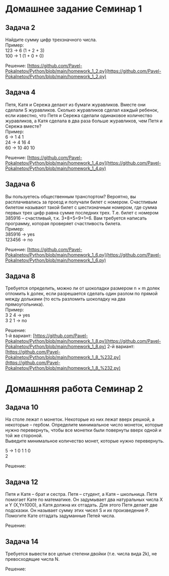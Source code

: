 # Домашнее задание Семинар 1

## Задача 2
Найдите сумму цифр трехзначного числа.  
Пример:  
123 -> 6 (1 + 2 + 3)  
100 -> 1 (1 + 0 + 0)  

Решение: [https://github.com/Pavel-Pokalnetov/Python/blob/main/homework_1_2.py](https://github.com/Pavel-Pokalnetov/Python/blob/main/homework_1_2.py)

## Задача 4
Петя, Катя и Сережа делают из бумаги журавликов. Вместе они сделали S журавликов. Сколько журавликов сделал каждый ребенок, если известно, что Петя и Сережа сделали одинаковое количество журавликов, а Катя сделала в два раза больше журавликов, чем Петя и Сережа вместе?  
Пример:  
6 -> 1 4 1  
24 -> 4 16 4  
60 -> 10 40 10  

Решение: [https://github.com/Pavel-Pokalnetov/Python/blob/main/homework_1_4.py](https://github.com/Pavel-Pokalnetov/Python/blob/main/homework_1_4.py)

## Задача 6
Вы пользуетесь общественным транспортом? Вероятно, вы расплачивались за проезд и получали билет с номером. Счастливым билетом называют такой билет с шестизначным номером, где сумма первых трех цифр равна сумме последних трех. Т.е. билет с номером 385916 – счастливый, т.к. 3+8+5=9+1+6. Вам требуется написать программу, которая проверяет счастливость билета.  
Пример:  
385916 -> yes  
123456 -> no  

Решение: [https://github.com/Pavel-Pokalnetov/Python/blob/main/homework_1_6.py](https://github.com/Pavel-Pokalnetov/Python/blob/main/homework_1_6.py)

## Задача 8
Требуется определить, можно ли от шоколадки размером n × m долек отломить k долек, если разрешается сделать один разлом по прямой между дольками (то есть разломить шоколадку на два прямоугольника).  
Пример:  
3 2 4 -> yes  
3 2 1 -> no  

Решение:  
1-й вариант: [https://github.com/Pavel-Pokalnetov/Python/blob/main/homework_1_8.py](https://github.com/Pavel-Pokalnetov/Python/blob/main/homework_1_8.py)
2-й вариант:
 [https://github.com/Pavel-Pokalnetov/Python/blob/main/homework_1_8_%232.py](https://github.com/Pavel-Pokalnetov/Python/blob/main/homework_1_8_%232.py)


# Домашнняя работа Семинар 2

## Задача 10
На столе лежат n монеток. Некоторые из них лежат вверх решкой, а некоторые – гербом.
Определите минимальное число монеток, которые нужно перевернуть, чтобы все монетки были повернуты вверх одной и той же стороной.  
Выведите минимальное количество монет, которые нужно перевернуть.  

5 -> 1 0 1 1 0  
2  

Решение: []()

## Задача 12
Петя и Катя – брат и сестра. Петя – студент, а Катя – школьница. Петя помогает Кате по математике. Он задумывает два натуральных числа X и Y (X,Y≤1000), а Катя должна их отгадать. Для этого Петя делает две подсказки. Он называет сумму этих чисел S и их произведение P.  
Помогите Кате отгадать задуманные Петей числа.  

Решение: []()

## Задача 14
Требуется вывести все целые степени двойки (т.е. числа вида 2k), не превосходящие числа N.  

Решение: []()
